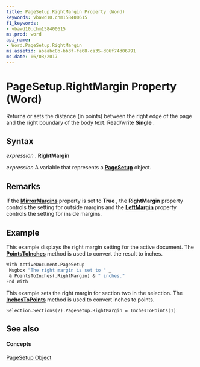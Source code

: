 ```yaml
---
title: PageSetup.RightMargin Property (Word)
keywords: vbawd10.chm158400615
f1_keywords:
- vbawd10.chm158400615
ms.prod: word
api_name:
- Word.PageSetup.RightMargin
ms.assetid: abaabc8b-bb3f-fe68-ca35-d06f74d06791
ms.date: 06/08/2017
---
```



# PageSetup.RightMargin Property (Word)

Returns or sets the distance (in points) between the right edge of the page and the right boundary of the body text. Read/write  **Single** .


## Syntax

 _expression_ . **RightMargin**

 _expression_ A variable that represents a **[PageSetup](pagesetup-object-word.md)** object.


## Remarks

If the  **[MirrorMargins](pagesetup-mirrormargins-property-word.md)** property is set to **True** , the **RightMargin** property controls the setting for outside margins and the **[LeftMargin](pagesetup-leftmargin-property-word.md)** property controls the setting for inside margins.


## Example

This example displays the right margin setting for the active document. The  **[PointsToInches](global-pointstoinches-method-word.md)** method is used to convert the result to inches.


```vb
With ActiveDocument.PageSetup 
 Msgbox "The right margin is set to " _ 
 & PointsToInches(.RightMargin) & " inches." 
End With
```

This example sets the right margin for section two in the selection. The  **[InchesToPoints](application-inchestopoints-method-word.md)** method is used to convert inches to points.




```
Selection.Sections(2).PageSetup.RightMargin = InchesToPoints(1)
```


## See also


#### Concepts


[PageSetup Object](pagesetup-object-word.md)

